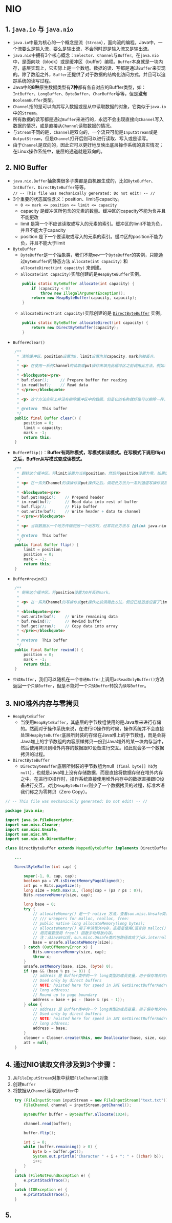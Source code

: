 # NIO

## 1. `java.io` 与 `java.nio`
* `java.io`中最为核心的一个概念是流（`Stream`），面向流的编程。Java中，一个流要么是输入流，要么是输出流，不会同时即是输入流又是输出流。
* `java.nio`中拥有3个核心概念：`Selector`、`Channel`与`Buffer`。在`java.nio`中，是面向块（block）或是缓冲区（buffer）编程。`Buffer`本身就是一块内存，底层实现上，它实际上是一个数组。数据的读、写都是通过`Buffer`来实现的。除了数组之外，`Buffer`还提供了对于数据的结构化访问方式，并且可以追踪系统的读写过程。
* Java中的**8种**原生数据类型有**7种**都有各自对应的Bufffer类型，如：`IntBuffer`、`LongBuffer`、`ByteBuffer`、`CharBuffer`等等，但是**没有**`BooleanBuffer`类型。
* `Channel`指的是可以向其写入数据或是从中读取数据的对象，它类似于`java.io`中的`Stream`。
* 所有数据的读写都是通过`Buffer`来进行的，永远不会出现直接向`Channel`写入数据的情况，或是直接从`Channel`读取数据的情况。
* 与`Stream`不同的是，`Channel`是双向的，一个流只可能是`InputStream`或是`OutputStream`，但是`Channel`打开后则可以进行读取、写入或是读写。
* 由于`Channel`是双向的，因此它可以更好地反映出底层操作系统的真实情况；在Linux操作系统中，底层的通道就是双向的。

## 2. NIO Buffer
* `java.nio.Buffer`抽象类很多子类都是由机器生成的，比如`ByteBuffer`、`IntBuffer`、`DirectByteBuffer`等等。  
  `// -- This file was mechanically generated: Do not edit! -- //`
* 3个重要的状态属性含义：position、limit与capacity。
  * `0 <= mark <= position <= limit <= capacity`
  * capacity 是缓冲区所包含的元素的数量。缓冲区的capacity不能为负并且不能更改
  * limit 是第一个不应该读取或写入的元素的索引。缓冲区的limit不能为负，并且不能大于capacity
  * position 是下一个要读取或写入的元素的索引。缓冲区的position不能为负，并且不能大于limit
* `ByteBuffer`
  * `ByteBuffer`是一个抽象类，我们不能`new`一个`ByteBuffer`的实例，只能通过`ByteBuffer`的静态方法 `allocate(int capacity)` 和 `allocateDirect(int capacity)` 来创建。
  * `allocate(int capacity)`实际创建的是`HeapByteBuffer`实例。
  ```java
      public static ByteBuffer allocate(int capacity) {
          if (capacity < 0)
              throw new IllegalArgumentException();
          return new HeapByteBuffer(capacity, capacity);
      }
  ```
  * `allocateDirect(int capacity)`实际创建的是 [`DirectByteBuffer`](#DirectByteBuffer) 实例。
  ```java
      public static ByteBuffer allocateDirect(int capacity) {
          return new DirectByteBuffer(capacity);
      }
  ```
* `Buffer#clear()`
```java
    /**
     * 清除缓冲区。position设置为0，limit设置为其capacity，mark则被丢弃。
     *
     * <p> 在使用一系列Channel的读取或put操作来填充此缓冲区之前调用此方法。例如:
     *
     * <blockquote><pre>
     * buf.clear();     // Prepare buffer for reading
     * in.read(buf);    // Read data
     * </pre></blockquote>
     *
     * <p> 这个方法实际上并没有擦除缓冲区中的数据，但是它的名称就好像可以擦除一样，因为它通常会在这种情况下使用。 </p>
     *
     * @return  This buffer
     */
    public final Buffer clear() {
        position = 0;
        limit = capacity;
        mark = -1;
        return this;
    }
```
* `Buffer#flip()`：**Buffer有两种模式，写模式和读模式。在写模式下调用flip()之后，Buffer从写模式变成读模式。**
```java
    /**
     * 翻转这个缓冲区。将limit设置为当前position，然后将position设置为零。如果定义了标记，则将其丢弃。
     *
     * <p> 在一系列Channel的读操作或put操作之后，调用此方法为一系列通道写操作或相关get操作做准备。例如:
     *
     * <blockquote><pre>
     * buf.put(magic);    // Prepend header
     * in.read(buf);      // Read data into rest of buffer
     * buf.flip();        // Flip buffer
     * out.write(buf);    // Write header + data to channel
     * </pre></blockquote>
     *
     * <p> 当将数据从一个地方传输到另一个地方时，经常将此方法与 {@link java.nio.ByteBuffer#compact()} 方法一起使用。 </p>
     *
     * @return  This buffer
     */
    public final Buffer flip() {
        limit = position;
        position = 0;
        mark = -1;
        return this;
    }
```
* `Buffer#rewind()`
```java
    /**
     * 倒带这个缓冲区。将position设置为0并丢弃mark。
     *
     * <p> 在一系列Channel的写操作或get操作之前调用此方法，假设已经适当设置了limit。例如:
     *
     * <blockquote><pre>
     * out.write(buf);    // Write remaining data
     * buf.rewind();      // Rewind buffer
     * buf.get(array);    // Copy data into array
     * </pre></blockquote>
     *
     * @return  This buffer
     */
    public final Buffer rewind() {
        position = 0;
        mark = -1;
        return this;
    }
```
* `只读Buffer`，我们可以随机在一个`普通Buffer`上调用`asReadOnlyBuffer()`方法返回一个`只读Buffer`，但是不能将一个`只读Buffer`转换为`读写Buffer`。

## 3. <span id="DirectByteBuffer">NIO堆外内存与零拷贝</span>
* `HeapByteBuffer`
  * 当使用`HeapByteBuffer`，其底层的字节数组使用的是Java堆来进行存储的。然而对于操作系统来说，在进行IO操作的时候，操作系统并不会直接处理`HeapByteBuffer`底层所封装的存储在Java堆上的字节数组，而是会将Java堆上的字节数组的内容原样拷贝一份到Java堆外的某一块内存当中，然后使用拷贝到堆外内存的数据跟IO设备进行交互。如此就会多一个数据拷贝的过程。
* `DirectByteBuffer`
  * `DirectByteBuffer`底层所封装的字节数组为null（`final byte[] hb`为`null`），也就是Java堆上没有存储数据，而是直接将数据存储在堆外内存之中。在进行IO操作时，操作系统直接使用堆外内存中的数据直接跟IO设备进行交互。对比`HeapByteBuffer`则少了一个数据拷贝的过程，标准术语我们称之为零拷贝（Zero Copy）。
```java
// -- This file was mechanically generated: Do not edit! -- //

package java.nio;

import java.io.FileDescriptor;
import sun.misc.Cleaner;
import sun.misc.Unsafe;
import sun.misc.VM;
import sun.nio.ch.DirectBuffer;

class DirectByteBuffer extends MappedByteBuffer implements DirectBuffer {

    ...

    DirectByteBuffer(int cap) {

        super(-1, 0, cap, cap);
        boolean pa = VM.isDirectMemoryPageAligned();
        int ps = Bits.pageSize();
        long size = Math.max(1L, (long)cap + (pa ? ps : 0));
        Bits.reserveMemory(size, cap);

        long base = 0;
        try {
            // allocateMemory() 是一个 native 方法，查看sun.misc.Unsafe类源码可以看到如下注释及方法签名：
            // /// wrappers for malloc, realloc, free:
            // public native long allocateMemory(long bytes);
            // allocateMemory() 用于申请堆外内存，底层是使用C语言的 malloc() 函数向计算机申请的内存，不在JVM的GC管控之内，
            // 用完需要使用 free() 函数手动释放内存。
            // 注：从Java9以后，sun.misc.Unsafe类的包路径改成了jdk.internal.misc.Unsafe
            base = unsafe.allocateMemory(size);
        } catch (OutOfMemoryError x) {
            Bits.unreserveMemory(size, cap);
            throw x;
        }
        unsafe.setMemory(base, size, (byte) 0);
        if (pa && (base % ps != 0)) {
            // address 是 Buffer类中的一个 long类型的成员变量，用于保存堆外内存的地址，注释及定义如下：
            // Used only by direct buffers
            // NOTE: hoisted here for speed in JNI GetDirectBufferAddress
            // long address;
            // Round up to page boundary
            address = base + ps - (base & (ps - 1));
        } else {
            // address 是 Buffer类中的一个 long类型的成员变量，用于保存堆外内存的地址，注释及定义如下：
            // Used only by direct buffers
            // NOTE: hoisted here for speed in JNI GetDirectBufferAddress
            // long address;
            address = base;
        }
        cleaner = Cleaner.create(this, new Deallocator(base, size, cap));
        att = null;
    }
```

## 4. 通过NIO读取文件涉及到3个步骤：
1. 从`FileInputStream`对象中获取`FileChannel`对象
2. 创建`Buffer`
3. 将数据从`Channel`读取到`Buffer`中
```java
    try (FileInputStream inputStream = new FileInputStream("text.txt")) {
        FileChannel channel = inputStream.getChannel();

        ByteBuffer buffer = ByteBuffer.allocate(1024);

        channel.read(buffer);

        buffer.flip();

        int i = 0;
        while (buffer.remaining() > 0) {
            byte b = buffer.get();
            System.out.println("Character " + i + ": " + ((char) b));
            i++;
        }
    }
    catch (FileNotFoundException e) {
        e.printStackTrace();
    }
    catch (IOException e) {
        e.printStackTrace();
    }
```

## 5. 

